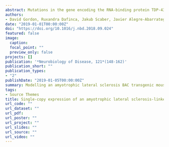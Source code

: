 ```yaml
---
abstract: Mutations in the gene encoding the RNA-binding protein TDP-43 cause amyotrophic lateral sclerosis (ALS), clinically and pathologically indistinguishable from the majority of ‘sporadic’ cases of ALS, establishing altered TDP-43 function and distribution as a primary mechanism of neurodegeneration. Transgenic mouse models in which TDP-43 is overexpressed only partially recapitulate the key cellular pathology of human ALS, but may also lead to non-specific toxicity. To avoid the potentially confounding effects of overexpression, and to maintain regulated spatio-temporal and cell-specific expression, we generated mice in which an 80 kb genomic fragment containing the intact human TDP-43 locus (either TDP-43WT or TDP-43M337V) and its regulatory regions was integrated into the Rosa26 (Gt(ROSA26)Sor) locus in a single copy. At 3 months of age, TDP-43M337V mice are phenotypically normal but by around 6 months develop progressive motor function deficits associated with loss of neuromuscular junction integrity, leading to a reduced lifespan. RNA sequencing shows that widespread mis-splicing is absent prior to the development of a motor phenotype, though differential expression analysis reveals a distinct transcriptional profile in pre-symptomatic TDP-43M337V spinal cords. Despite the presence of clear motor abnormalities, there was no evidence of TDP-43 cytoplasmic aggregation in vivo at any timepoint. In primary embryonic spinal motor neurons and in embryonic stem cell (ESC)-derived motor neurons, mutant TDP-43 undergoes cytoplasmic mislocalisation, and is associated with altered stress granule assembly and dynamics. Overall, this mouse model provides evidence that ALS may arise through acquired TDP-43 toxicity associated with defective stress granule function. The normal phenotype until 6 months of age can facilitate the study of early pathways underlying ALS.
authors:
- David Gordon, Ruxandra Dafinca, Jakub Scaber, Javier Alegre-Abarrategui, Lucy Farrimond, <b>Connor Scott</b>, Daniel Biggs, Louisa Kent, Peter L. Oliver, Benjamin Davies, Olaf Ansorge, Richard Wade-Martins, Kevin Talbot.
date: "2019-01-01T00:00:00Z"
doi: "https://doi.org/10.1016/j.nbd.2018.09.024"
featured: false
image:
  caption:
  focal_point: ""
  preview_only: false 
projects: []
publication: '*Neurobiology of Disease, 121*(148-162)'
publication_short: ""
publication_types:
- "2"
publishDate: "2019-01-05T00:00:00Z"
summary: Modelling an amyotrophic lateral sclerosis BAC transgenic mouse haboring a TDP43(M337V) mutation. 
tags:
- Source Themes
title: Single-copy expression of an amyotrophic lateral sclerosis-linked TDP-43 mutation (M337V) in BAC transgenic mice leads to altered stress granule dynamics and progressive motor dysfunction
url_code: ""
url_dataset: ""
url_pdf: 
url_poster: ""
url_project: ""
url_slides: ""
url_source: ""
url_video: ""
---
```

